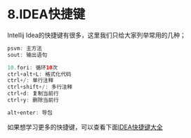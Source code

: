 # 8.IDEA快捷键

Intellij Idea的快捷键有很多，这里我们只给大家列举常用的几种；

```java
psvm: 主方法
sout: 输出语句

10.fori: 循环10次
ctrl+alt+L: 格式化代码
ctrl+/: 单行注释
ctrl+shift+/: 多行注释
ctrl+d: 复制当前行
ctrl+y: 删除当前行

alt+enter: 导包
```

如果想学习更多的快捷键，可以查看下面[IDEA快捷键大全](/Java/第15章附录/4.IDEA快捷键大全.md)

